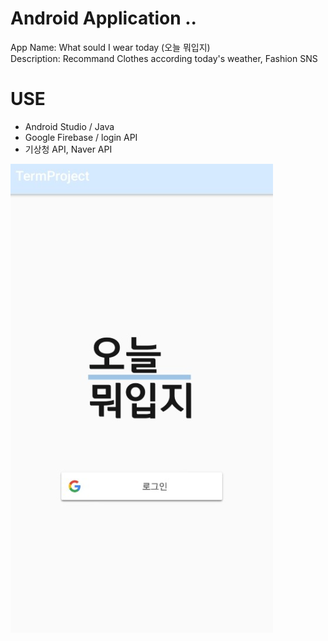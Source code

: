 # Android Application  ..
App Name: What sould I wear today  (오늘 뭐입지)  
Description: Recommand Clothes according today's weather, Fashion SNS


# USE  
- Android Studio / Java  
- Google Firebase / login API  
- 기상청 API, Naver API  
    
![main](./main.PNG)
